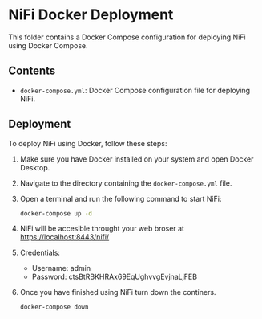 # NiFi Docker Deployment

This folder contains a Docker Compose configuration for deploying NiFi using Docker Compose.

## Contents

- `docker-compose.yml`: Docker Compose configuration file for deploying NiFi.

## Deployment

To deploy NiFi using Docker, follow these steps:

1. Make sure you have Docker installed on your system and open Docker Desktop.

2. Navigate to the directory containing the `docker-compose.yml` file.

3. Open a terminal and run the following command to start NiFi:
   ```bash
   docker-compose up -d
4. NiFi will be accesible throught your web broser at [https://localhost:8443/nifi/](https://localhost:8443/nifi/)

5. Credentials:
    * Username: admin
    * Password: ctsBtRBKHRAx69EqUghvvgEvjnaLjFEB

6. Once you have finished using NiFi turn down the continers.
    ```bash
    docker-compose down